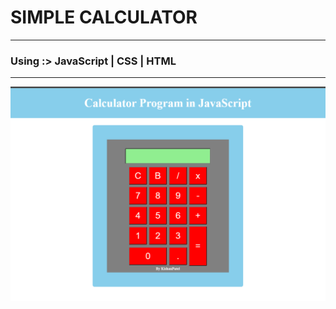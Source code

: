 # SIMPLE CALCULATOR
<hr>
<h3> Using :> JavaScript | CSS | HTML </h3>
<hr>
<img src="Calculator.png" width="700"></img>

